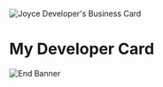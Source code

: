 ![Joyce Developer's Business Card](https://github.com/Joycechidi/Images/Joyce_Dev_Biz_card.png)

# My Developer Card

![End Banner](https://github.com/Joycechidi/Images/Joyce_Developer_Biz_Card.png)
